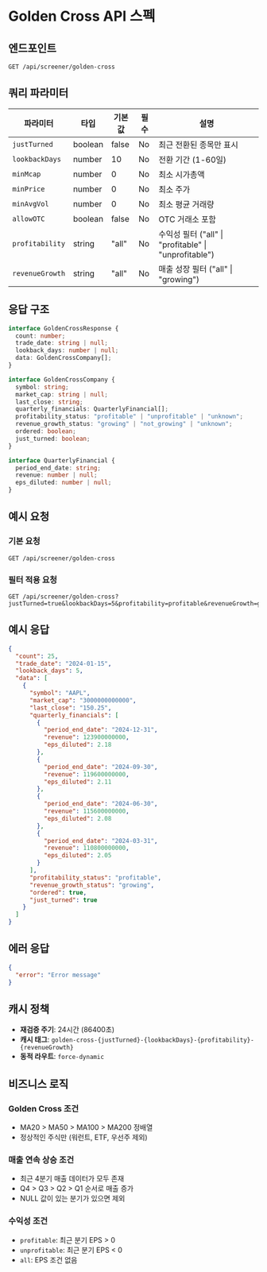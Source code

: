 # Golden Cross API 스펙

## 엔드포인트

```
GET /api/screener/golden-cross
```

## 쿼리 파라미터

| 파라미터        | 타입    | 기본값 | 필수 | 설명                                                  |
| --------------- | ------- | ------ | ---- | ----------------------------------------------------- |
| `justTurned`    | boolean | false  | No   | 최근 전환된 종목만 표시                               |
| `lookbackDays`  | number  | 10     | No   | 전환 기간 (1-60일)                                    |
| `minMcap`       | number  | 0      | No   | 최소 시가총액                                         |
| `minPrice`      | number  | 0      | No   | 최소 주가                                             |
| `minAvgVol`     | number  | 0      | No   | 최소 평균 거래량                                      |
| `allowOTC`      | boolean | false  | No   | OTC 거래소 포함                                       |
| `profitability` | string  | "all"  | No   | 수익성 필터 ("all" \| "profitable" \| "unprofitable") |
| `revenueGrowth` | string  | "all"  | No   | 매출 성장 필터 ("all" \| "growing")                   |

## 응답 구조

```typescript
interface GoldenCrossResponse {
  count: number;
  trade_date: string | null;
  lookback_days: number | null;
  data: GoldenCrossCompany[];
}

interface GoldenCrossCompany {
  symbol: string;
  market_cap: string | null;
  last_close: string;
  quarterly_financials: QuarterlyFinancial[];
  profitability_status: "profitable" | "unprofitable" | "unknown";
  revenue_growth_status: "growing" | "not_growing" | "unknown";
  ordered: boolean;
  just_turned: boolean;
}

interface QuarterlyFinancial {
  period_end_date: string;
  revenue: number | null;
  eps_diluted: number | null;
}
```

## 예시 요청

### 기본 요청

```
GET /api/screener/golden-cross
```

### 필터 적용 요청

```
GET /api/screener/golden-cross?justTurned=true&lookbackDays=5&profitability=profitable&revenueGrowth=growing
```

## 예시 응답

```json
{
  "count": 25,
  "trade_date": "2024-01-15",
  "lookback_days": 5,
  "data": [
    {
      "symbol": "AAPL",
      "market_cap": "3000000000000",
      "last_close": "150.25",
      "quarterly_financials": [
        {
          "period_end_date": "2024-12-31",
          "revenue": 123900000000,
          "eps_diluted": 2.18
        },
        {
          "period_end_date": "2024-09-30",
          "revenue": 119600000000,
          "eps_diluted": 2.11
        },
        {
          "period_end_date": "2024-06-30",
          "revenue": 115600000000,
          "eps_diluted": 2.08
        },
        {
          "period_end_date": "2024-03-31",
          "revenue": 110800000000,
          "eps_diluted": 2.05
        }
      ],
      "profitability_status": "profitable",
      "revenue_growth_status": "growing",
      "ordered": true,
      "just_turned": true
    }
  ]
}
```

## 에러 응답

```json
{
  "error": "Error message"
}
```

## 캐시 정책

- **재검증 주기**: 24시간 (86400초)
- **캐시 태그**: `golden-cross-{justTurned}-{lookbackDays}-{profitability}-{revenueGrowth}`
- **동적 라우트**: `force-dynamic`

## 비즈니스 로직

### Golden Cross 조건

- MA20 > MA50 > MA100 > MA200 정배열
- 정상적인 주식만 (워런트, ETF, 우선주 제외)

### 매출 연속 상승 조건

- 최근 4분기 매출 데이터가 모두 존재
- Q4 > Q3 > Q2 > Q1 순서로 매출 증가
- NULL 값이 있는 분기가 있으면 제외

### 수익성 조건

- `profitable`: 최근 분기 EPS > 0
- `unprofitable`: 최근 분기 EPS < 0
- `all`: EPS 조건 없음
